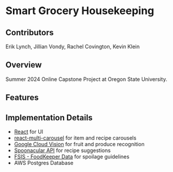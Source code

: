 # Smart Grocery Housekeeping

## Contributors

Erik Lynch, Jillian Vondy, Rachel Covington, Kevin Klein

## Overview
Summer 2024 Online Capstone Project at Oregon State University.


## Features

## Implementation Details
- [React](https://react.dev/) for UI
- [react-multi-carousel](https://www.npmjs.com/package/react-multi-carousel) for item and recipe carousels
- [Google Cloud Vision](https://cloud.google.com/vision?hl=en) for fruit and produce recognition
- [Spoonacular API](https://spoonacular.com/food-api) for recipe suggestions 
- [FSIS - FoodKeeper Data](https://catalog.data.gov/dataset/fsis-foodkeeper-data) for spoilage guidelines
- AWS Postgres Database
